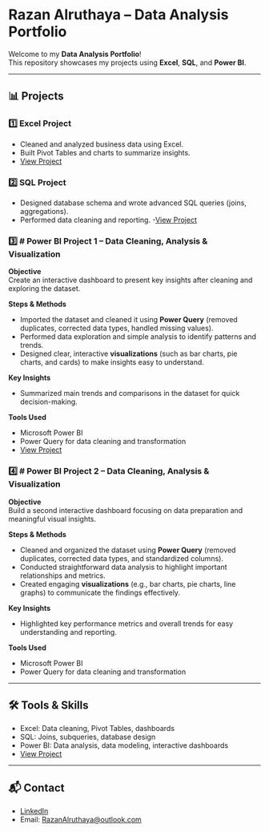 # Razan Alruthaya – Data Analysis Portfolio

Welcome to my **Data Analysis Portfolio**!  
This repository showcases my projects using **Excel**, **SQL**, and **Power BI**.

---

## 📊 Projects

### 1️⃣ Excel Project
- Cleaned and analyzed business data using Excel.
- Built Pivot Tables and charts to summarize insights.
- [View Project](Excel-Project/README.md)



### 2️⃣ SQL Project
- Designed database schema and wrote advanced SQL queries (joins, aggregations).
- Performed data cleaning and reporting.
-[View Project](SQL-Project)


### 3️⃣ # Power BI Project 1 – Data Cleaning, Analysis & Visualization

**Objective**  
Create an interactive dashboard to present key insights after cleaning and exploring the dataset.

**Steps & Methods**
- Imported the dataset and cleaned it using **Power Query** (removed duplicates, corrected data types, handled missing values).
- Performed data exploration and simple analysis to identify patterns and trends.
- Designed clear, interactive **visualizations** (such as bar charts, pie charts, and cards) to make insights easy to understand.

**Key Insights**
- Summarized main trends and comparisons in the dataset for quick decision-making.

**Tools Used**
- Microsoft Power BI  
- Power Query for data cleaning and transformation
- [View Project](PowerBI-Project1)

### 4️⃣ # Power BI Project 2 – Data Cleaning, Analysis & Visualization

**Objective**  
Build a second interactive dashboard focusing on data preparation and meaningful visual insights.

**Steps & Methods**
- Cleaned and organized the dataset using **Power Query** (removed duplicates, corrected data types, and standardized columns).
- Conducted straightforward data analysis to highlight important relationships and metrics.
- Created engaging **visualizations** (e.g., bar charts, pie charts, line graphs) to communicate the findings effectively.

**Key Insights**
- Highlighted key performance metrics and overall trends for easy understanding and reporting.

**Tools Used**
- Microsoft Power BI  
- Power Query for data cleaning and transformation


---

## 🛠️ Tools & Skills
- Excel: Data cleaning, Pivot Tables, dashboards  
- SQL: Joins, subqueries, database design  
- Power BI: Data analysis, data modeling, interactive dashboards  
- [View Project](PowerBI-Project2)
---

## 📬 Contact
- [LinkedIn](https://www.linkedin.com/in/razanalruthaya)
- Email: RazanAlruthaya@outlook.com

